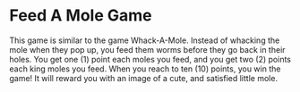 # Feed A Mole Game

This game is similar to the game Whack-A-Mole. Instead of whacking the mole when they pop up, you feed them worms before they go back in their holes. You get one (1) point each moles you feed, and you get two (2) points each king moles you feed. When you reach to ten (10) points, you win the game! It will reward you with an image of a cute, and satisfied little mole.
